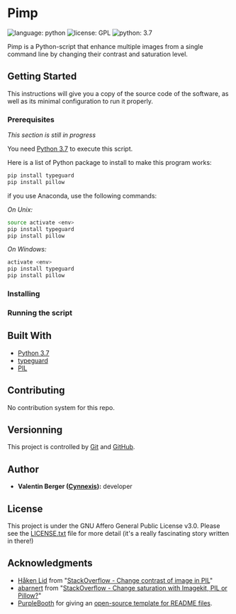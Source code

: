# Pimp

![language: python][shield-language] ![license: GPL][shield-license] ![python: 3.7][shield-python-version]

Pimp is a Python-script that enhance multiple images from a single
command line by changing their contrast and saturation level.

## Getting Started

This instructions will give you a copy of the source code of the
software, as well as its minimal configuration to run it properly.

### Prerequisites

*This section is still in progress*

You need [Python 3.7][python 3.7] to execute this script.

Here is a list of Python package to install to make this program
works:

```bash
pip install typeguard
pip install pillow
```

if you use Anaconda, use the following commands:

*On Unix:*

```bash
source activate <env>
pip install typeguard
pip install pillow
```

*On Windows:*

```bash
activate <env>
pip install typeguard
pip install pillow
```

### Installing

### Running the script

## Built With

* [Python 3.7][python 3.7]
* [typeguard][typeguard]
* [PIL][pil]

## Contributing

No contribution system for this repo.

## Versionning

This project is controlled by [Git][git] and [GitHub][github].

## Author

* **Valentin Berger ([Cynnexis](https://github.com/Cynnexis)):** developer

## License

This project is under the GNU Affero General Public License v3.0.
Please see the [LICENSE.txt](https://github.com/Cynnexis/Pimp/blob/master/LICENSE.txt)
file for more detail (it's a really fascinating story written in
there!)

## Acknowledgments

* [Håken Lid](https://stackoverflow.com/users/1977847/h%c3%a5ken-lid)
from "[StackOverflow - Change contrast of image in PIL](https://stackoverflow.com/a/42054155/7347145)"
* [abarnert](https://stackoverflow.com/users/908494/abarnert) from
"[StackOverflow - Change saturation with Imagekit, PIL or Pillow?](https://stackoverflow.com/a/16070333/7347145)"
* [PurpleBooth](https://gist.github.com/PurpleBooth) for giving an
[open-source template for README files](https://gist.github.com/PurpleBooth/109311bb0361f32d87a2).

[git]: https://git-scm.com/
[github]: https://github.com/
[python 3.7]: https://www.python.org/downloads/release/python-374/
[typeguard]: https://pypi.org/project/typeguard/
[pil]: https://pillow.readthedocs.io/en/stable/
[shield-language]: https://img.shields.io/badge/language-python-yellow.svg
[shield-license]: https://img.shields.io/badge/license-GPL-blue.svg
[shield-python-version]: https://img.shields.io/badge/python-3.7-yellow.svg